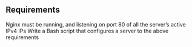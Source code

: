 ## Requirements

Nginx must be running, and listening on port 80 of all the server’s active IPv4 IPs
Write a Bash script that configures a server to the above requirements

